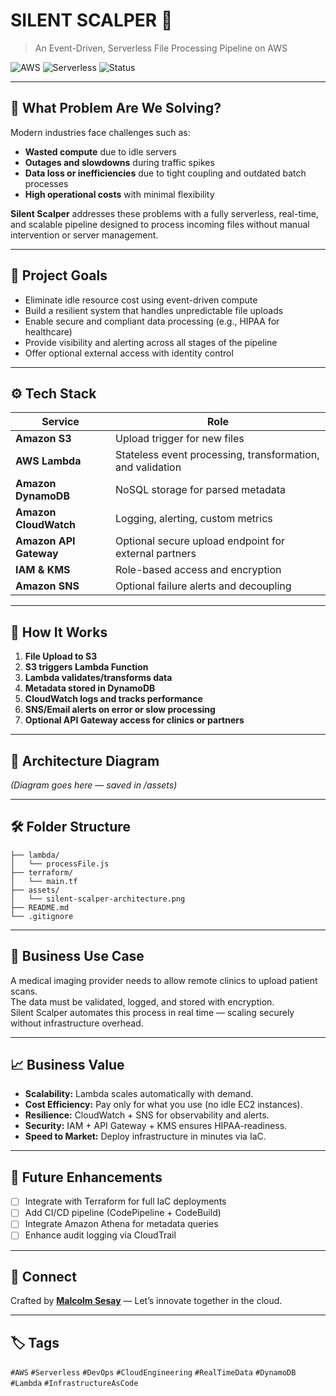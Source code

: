 # SILENT SCALPER 🚀
> An Event-Driven, Serverless File Processing Pipeline on AWS

![AWS](https://img.shields.io/badge/Built%20With-AWS-orange?style=for-the-badge&logo=amazonaws)
![Serverless](https://img.shields.io/badge/Architecture-Serverless-blueviolet?style=for-the-badge)
![Status](https://img.shields.io/badge/Status-In%20Progress-success?style=for-the-badge)

---

## 📌 What Problem Are We Solving?

Modern industries face challenges such as:

- **Wasted compute** due to idle servers
- **Outages and slowdowns** during traffic spikes
- **Data loss or inefficiencies** due to tight coupling and outdated batch processes
- **High operational costs** with minimal flexibility

**Silent Scalper** addresses these problems with a fully serverless, real-time, and scalable pipeline designed to process incoming files without manual intervention or server management.

---

## 🎯 Project Goals

- Eliminate idle resource cost using event-driven compute
- Build a resilient system that handles unpredictable file uploads
- Enable secure and compliant data processing (e.g., HIPAA for healthcare)
- Provide visibility and alerting across all stages of the pipeline
- Offer optional external access with identity control

---

## ⚙️ Tech Stack

| Service            | Role                                                         |
|--------------------|--------------------------------------------------------------|
| **Amazon S3**      | Upload trigger for new files                                 |
| **AWS Lambda**     | Stateless event processing, transformation, and validation   |
| **Amazon DynamoDB**| NoSQL storage for parsed metadata                            |
| **Amazon CloudWatch**| Logging, alerting, custom metrics                        |
| **Amazon API Gateway**| Optional secure upload endpoint for external partners  |
| **IAM & KMS**      | Role-based access and encryption                             |
| **Amazon SNS**     | Optional failure alerts and decoupling                       |

---

## 🔁 How It Works

1. **File Upload to S3**
2. **S3 triggers Lambda Function**
3. **Lambda validates/transforms data**
4. **Metadata stored in DynamoDB**
5. **CloudWatch logs and tracks performance**
6. **SNS/Email alerts on error or slow processing**
7. **Optional API Gateway access for clinics or partners**

---

## 🧩 Architecture Diagram

*(Diagram goes here — saved in /assets)*

---

## 🛠 Folder Structure

```
├── lambda/
│   └── processFile.js
├── terraform/
│   └── main.tf
├── assets/
│   └── silent-scalper-architecture.png
├── README.md
└── .gitignore
```

---

## 💼 Business Use Case

A medical imaging provider needs to allow remote clinics to upload patient scans.  
The data must be validated, logged, and stored with encryption.  
Silent Scalper automates this process in real time — scaling securely without infrastructure overhead.

---

## 📈 Business Value

- **Scalability:** Lambda scales automatically with demand.
- **Cost Efficiency:** Pay only for what you use (no idle EC2 instances).
- **Resilience:** CloudWatch + SNS for observability and alerts.
- **Security:** IAM + API Gateway + KMS ensures HIPAA-readiness.
- **Speed to Market:** Deploy infrastructure in minutes via IaC.

---

## 🔮 Future Enhancements

- [ ] Integrate with Terraform for full IaC deployments
- [ ] Add CI/CD pipeline (CodePipeline + CodeBuild)
- [ ] Integrate Amazon Athena for metadata queries
- [ ] Enhance audit logging via CloudTrail

---

## 🤝 Connect

Crafted by **[Malcolm Sesay](https://www.linkedin.com/in/malcolmsesay/)** — Let’s innovate together in the cloud.

---

## 🏷️ Tags

`#AWS` `#Serverless` `#DevOps` `#CloudEngineering` `#RealTimeData` `#DynamoDB` `#Lambda` `#InfrastructureAsCode`
